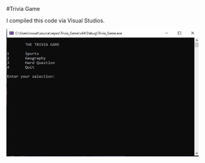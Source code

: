 #Trivia Game

I compiled this code via Visual Studios. 

![Step 1](https://github.com/aquaman48/Projects/blob/main/C%20Projects/Screenshots/Intro.JPG)
